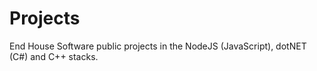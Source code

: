 # Projects
End House Software public projects in the NodeJS (JavaScript), dotNET (C#) and C++ stacks.

